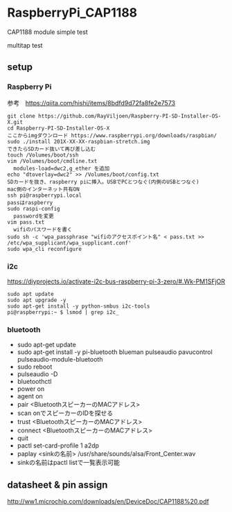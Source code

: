 # RaspberryPi_CAP1188
CAP1188 module simple test

multitap test

## setup

### Raspberry Pi
参考　https://qiita.com/hishi/items/8bdfd9d72fa8fe2e7573
```
git clone https://github.com/RayViljoen/Raspberry-PI-SD-Installer-OS-X.git
cd Raspberry-PI-SD-Installer-OS-X
ここからimgダウンロード https://www.raspberrypi.org/downloads/raspbian/
sudo ./install 201X-XX-XX-raspbian-stretch.img
できたらSDカード抜いて再び差し込む
touch /Volumes/boot/ssh
vim /Volumes/boot/cmdline.txt
  modules-load=dwc2,g_ether を追加
echo "dtoverlay=dwc2" >> /Volumes/boot/config.txt
SDカードを抜き、raspberry piに挿入。USBでPCとつなぐ(内側のUSBとつなぐ)
mac側のインターネット共有ON
ssh pi@raspberrypi.local
passはraspberry
sudo raspi-config
  passwordを変更
vim pass.txt
  wifiのパスワードを書く
sudo sh -c 'wpa_passphrase "wifiのアクセスポイント名" < pass.txt >> /etc/wpa_supplicant/wpa_supplicant.conf'
sudo wpa_cli reconfigure
```

### i2c
https://diyprojects.io/activate-i2c-bus-raspberry-pi-3-zero/#.Wk-PM1SFjOR
```
sudo apt update 
sudo apt upgrade -y
sudo apt-get install -y python-smbus i2c-tools
pi@raspberrypi:~ $ lsmod | grep i2c_
```

### bluetooth
- sudo apt-get update
- sudo apt-get install -y pi-bluetooth blueman pulseaudio pavucontrol pulseaudio-module-bluetooth
- sudo reboot
- pulseaudio -D
- bluetoothctl
- power on
- agent on
- pair <BluetoothスピーカーのMACアドレス>
- scan onでスピーカーのIDを探せる
- trust <BluetoothスピーカーのMACアドレス>
- connect <BluetoothスピーカーのMACアドレス>
- quit
- pactl set-card-profile 1 a2dp
- paplay <sinkの名前> /usr/share/sounds/alsa/Front_Center.wav
- sinkの名前はpactl listで一覧表示可能

## datasheet & pin assign
http://ww1.microchip.com/downloads/en/DeviceDoc/CAP1188%20.pdf
